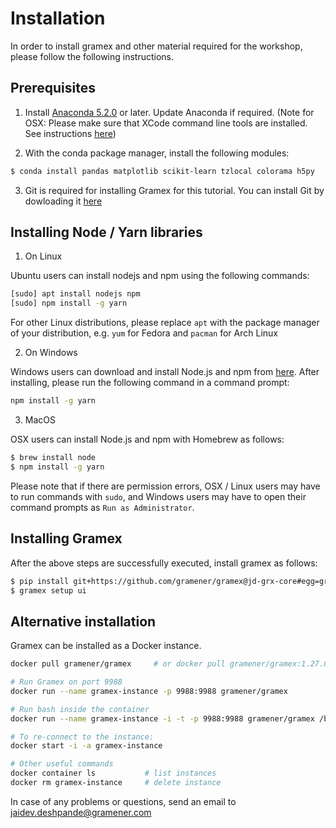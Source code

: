 Installation
============

In order to install gramex and other material required for the workshop, please follow the following instructions.


Prerequisites
-------------

1. Install [Anaconda 5.2.0](https://www.anaconda.com/distribution/) or later. Update Anaconda if required. (Note for OSX: Please make sure that XCode command line tools are installed. See instructions [here](https://www.embarcadero.com/starthere/xe5/mobdevsetup/ios/en/installing_the_commandline_tools.html))

2. With the conda package manager, install the following modules:

```bash
$ conda install pandas matplotlib scikit-learn tzlocal colorama h5py
```

3. Git is required for installing Gramex for this tutorial. You can install Git by dowloading it [here](https://git-scm.com/downloads)

Installing Node / Yarn libraries
--------------------------------

1. On Linux

Ubuntu users can install nodejs and npm using the following commands:

```bash
[sudo] apt install nodejs npm
[sudo] npm install -g yarn
```

For other Linux distributions, please replace `apt` with the package manager of your distribution, e.g.  `yum` for Fedora and `pacman` for Arch Linux

2. On Windows

Windows users can download and install Node.js and npm from [here](https://nodejs.org/en/download/). After installing, please run the following command in a command prompt:

```cmd
npm install -g yarn
```

3. MacOS

OSX users can install Node.js and npm with Homebrew as follows:

```bash
$ brew install node
$ npm install -g yarn
```

Please note that if there are permission errors, OSX / Linux users may have to run commands with `sudo`, and Windows users may have to open their command prompts as `Run as Administrator`.


Installing Gramex
-----------------

After the above steps are successfully executed, install gramex as follows:

```bash
$ pip install git+https://github.com/gramener/gramex@jd-grx-core#egg=gramex
$ gramex setup ui
```

Alternative installation
-------------------------

Gramex can be installed as a Docker instance.

```bash
docker pull gramener/gramex     # or docker pull gramener/gramex:1.27.0

# Run Gramex on port 9988
docker run --name gramex-instance -p 9988:9988 gramener/gramex

# Run bash inside the container
docker run --name gramex-instance -i -t -p 9988:9988 gramener/gramex /bin/bash

# To re-connect to the instance:
docker start -i -a gramex-instance

# Other useful commands
docker container ls           # list instances
docker rm gramex-instance     # delete instance
```

In case of any problems or questions, send an email to jaidev.deshpande@gramener.com
